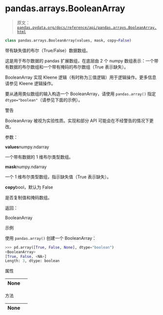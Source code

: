 # pandas.arrays.BooleanArray

> 原文：[`pandas.pydata.org/docs/reference/api/pandas.arrays.BooleanArray.html`](https://pandas.pydata.org/docs/reference/api/pandas.arrays.BooleanArray.html)

```py
class pandas.arrays.BooleanArray(values, mask, copy=False)
```

带有缺失值的布尔（True/False）数据数组。

这是用于布尔数据的 pandas 扩展数组，在底层由 2 个 numpy 数组表示：一个带有数据的布尔数组和一个带有掩码的布尔数组（True 表示缺失）。

BooleanArray 实现 Kleene 逻辑（有时称为三值逻辑）用于逻辑操作。更多信息请参见 Kleene 逻辑操作。

要从通用类似数组的输入构造一个 BooleanArray，请使用 `pandas.array()` 指定 `dtype="boolean"`（请参见下面的示例）。

警告

BooleanArray 被视为实验性质。实现和部分 API 可能会在不经警告的情况下更改。

参数：

**values**numpy.ndarray

一个带有数据的 1 维布尔类型数组。

**mask**numpy.ndarray

一个 1 维布尔类型数组，指示缺失值（True 表示缺失）。

**copy**bool，默认为 False

是否复制值和掩码数组。

返回：

BooleanArray

示例

使用 `pandas.array()` 创建一个 BooleanArray：

```py
>>> pd.array([True, False, None], dtype="boolean")
<BooleanArray>
[True, False, <NA>]
Length: 3, dtype: boolean 
```

属性

| **None** |  |
| --- | --- |

方法

| **None** |  |
| --- | --- |
